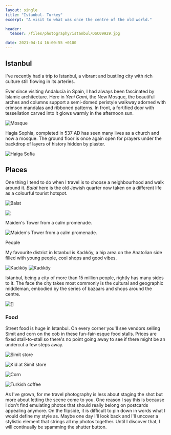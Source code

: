 ```yaml
---
layout: single
title: "Istanbul- Turkey"
excerpt: "A visit to what was once the centre of the old world."

header:
  teaser: /files/photography/istanbul/DSC09929.jpg

date: 2021-04-14 16:00:55 +0100
---
```


## Istanbul

I've recently had a trip to Istanbul, a vibrant and bustling city with rich culture still flowing in its arteries.

Ever since visiting Andalucía in Spain, I had always been fascinated by Islamic architecture. Here in _Yeni Cami_, the New Mosque, the beautiful arches and columns support a semi-domed peristyle walkway adorned with crimson mandalas and ribboned patterns. In front, a fortified door with tessellation carved into it glows warmly in the afternoon sun.

![Mosque](/files/photography/istanbul/DSC09929.jpg)

Hagia Sophia, completed in 537 AD has seen many lives as a church and now a mosque. The ground floor is once again open for prayers under the backdrop of layers of history hidden by plaster.

![Haiga Sofia](/files/photography/istanbul/DSC09956.jpg)

## Places

One thing I tend to do when I travel is to choose a neighbourhood and walk around it. _Balat_ here is the old Jewish quarter now taken on a different life as a colourful tourist hotspot.

![Balat](/files/photography/istanbul/DSC00090.jpg)

![](/files/photography/istanbul/DSC00093.jpg)

Maiden's Tower from a calm promenade.

![Maiden's Tower from a calm promenade.](/files/photography/istanbul/DSC00137.jpg)

People

My favourite district in Istanbul is Kadıköy, a hip area on the Anatolian side filled with young people, cool shops and good vibes.

![Kadıköy](/files/photography/istanbul/DSC00042.jpg)
![Kadıköy](/files/photography/istanbul/DSC00039.jpg)

Istanbul, being a city of more than 15 million people, rightly has many sides to it. The face the city takes most commonly is the cultural and geographic middleman, embodied by the series of bazaars and shops around the centre.

![[]](/files/photography/istanbul/DSC09991.jpg)

### Food

Street food is huge in Istanbul. On every corner you'll see vendors selling Simit and corn on the cob in these fun-fair-esque food stalls. Prices are fixed stall-to-stall so there's no point going away to see if there might be an undercut a few steps away.

![Simit store](/files/photography/istanbul/DSC00031.jpg)

![Kid at Simit store](/files/photography/istanbul/DSC00003.jpg)

![Corn](/files/photography/istanbul/DSC09997.jpg)

![Turkish coffee](/files/photography/istanbul/DSC00037.jpg)

As I've grown, for me travel photography is less about staging the shot but more about letting the scene come to you. One reason I say this is because I don't find emulating photos that should really belong on postcards appealing anymore. On the flipside, it is difficult to pin down in words what I would define my style as. Maybe one day I'll look back and I'll uncover a stylistic element that strings all my photos together. Until I discover that, I will continually be spamming the shutter button.
